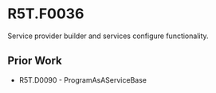 # R5T.F0036
Service provider builder and services configure functionality.


## Prior Work

* R5T.D0090 - ProgramAsAServiceBase